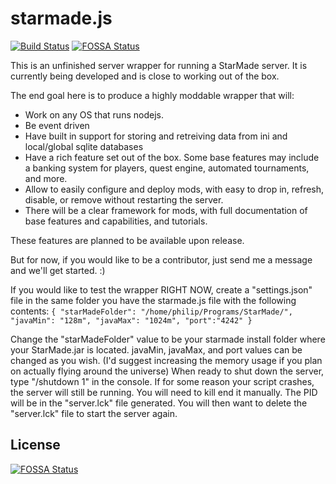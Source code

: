 # starmade.js

[![Build Status](https://travis-ci.org/Benevolent27/starmade.js.svg?branch=master)](https://travis-ci.org/Benevolent27/starmade.js)
[![FOSSA Status](https://app.fossa.io/api/projects/git%2Bgithub.com%2FBenevolent27%2Fstarmade.js.svg?type=shield)](https://app.fossa.io/projects/git%2Bgithub.com%2FBenevolent27%2Fstarmade.js?ref=badge_shield)

This is an unfinished server wrapper for running a StarMade server.  It is currently being developed and is close to working out of the box.

The end goal here is to produce a highly moddable wrapper that will:
* Work on any OS that runs nodejs.  
* Be event driven 
* Have built in support for storing and retreiving data from ini and local/global sqlite databases
* Have a rich feature set out of the box.  Some base features may include a banking system for players, quest engine, automated tournaments, and more.  
* Allow to easily configure and deploy mods, with easy to drop in, refresh, disable, or remove without restarting the server.  
* There will be a clear framework for mods, with full documentation of base features and capabilities, and tutorials.

These features are planned to be available upon release.

But for now, if you would like to be a contributor, just send me a message and we'll get started. :)

If you would like to test the wrapper RIGHT NOW, create a "settings.json" file in the same folder you have the starmade.js file with the following contents:
`{
    "starMadeFolder": "/home/philip/Programs/StarMade/",
    "javaMin": "128m",
    "javaMax": "1024m",
    "port":"4242"
}`

Change the "starMadeFolder" value to be your starmade install folder where your StarMade.jar is located.  javaMin, javaMax, and port values can be changed as you wish.  (I'd suggest increasing the memory usage if you plan on actually flying around the universe)  When ready to shut down the server, type "/shutdown 1" in the console.  If for some reason your script crashes, the server will still be running.  You will need to kill end it manually.  The PID will be in the "server.lck" file generated.  You will then want to delete the "server.lck" file to start the server again.



## License
[![FOSSA Status](https://app.fossa.io/api/projects/git%2Bgithub.com%2FBenevolent27%2Fstarmade.js.svg?type=large)](https://app.fossa.io/projects/git%2Bgithub.com%2FBenevolent27%2Fstarmade.js?ref=badge_large)

